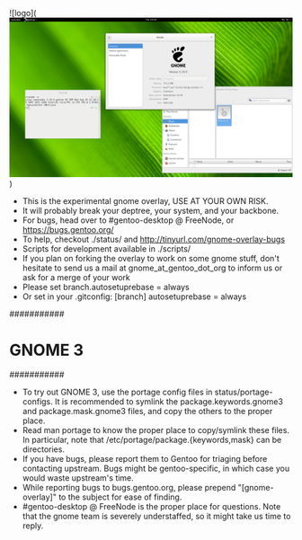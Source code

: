 
![logo](![Alt text](/ss.png "s"))

* This is the experimental gnome overlay, USE AT YOUR OWN RISK.
* It will probably break your deptree, your system, and your backbone.
* For bugs, head over to #gentoo-desktop @ FreeNode, or https://bugs.gentoo.org/
* To help, checkout ./status/ and http://tinyurl.com/gnome-overlay-bugs
* Scripts for development available in ./scripts/
* If you plan on forking the overlay to work on some gnome stuff, don't hesitate
  to send us a mail at gnome_at_gentoo_dot_org to inform us or ask for a merge
  of your work
* Please set branch.autosetuprebase = always
* Or set in your .gitconfig:
[branch]
	autosetuprebase = always

###########
# GNOME 3 #
###########
* To try out GNOME 3, use the portage config files in status/portage-configs. It
  is recommended to symlink the package.keywords.gnome3 and package.mask.gnome3
  files, and copy the others to the proper place.
* Read man portage to know the proper place to copy/symlink these files. In
  particular, note that /etc/portage/package.{keywords,mask} can be directories.
* If you have bugs, please report them to Gentoo for triaging before contacting
  upstream. Bugs might be gentoo-specific, in which case you would waste
  upstream's time.
* While reporting bugs to bugs.gentoo.org, please prepend "[gnome-overlay]" to
  the subject for ease of finding.
* #gentoo-desktop @ FreeNode is the proper place for questions. Note that the
  gnome team is severely understaffed, so it might take us time to reply.
